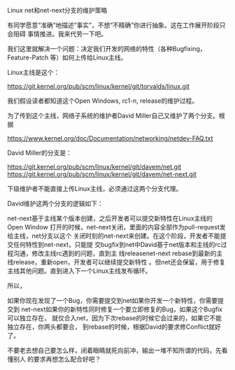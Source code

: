     
Linux net和net-next分支的维护策略

有同学愿意“准确”地描述“事实”，不想“不精确”你进行抽象。这在工作展开阶段只会阻碍
事情推进。我来代劳一下吧。

我们这里就解决一个问题：决定我们开发的网络的特性（各种Bugfixing，Feature-Patch
等）如何上传给Linux主线。

Linux主线是这个：

  https://git.kernel.org/pub/scm/linux/kernel/git/torvalds/linux.git

我们假设读者都知道这个Open Windows, rc1-n, release的维护过程。

为了传到这个主线，网络子系统的维护者David Miller自己又维护了两个分支。根据

  https://www.kernel.org/doc/Documentation/networking/netdev-FAQ.txt

David Miller的分支是：

  https://git.kernel.org/pub/scm/linux/kernel/git/davem/net.git
  https://git.kernel.org/pub/scm/linux/kernel/git/davem/net-next.git

下级维护者不能直接上传Linux主线，必须通过这两个分支代理。

David维护这两个分支的逻辑如下：

net-next基于主线某个版本创建，之后开发者可以提交新特性在Linux主线的Open Window
打开的时候，net-next关闭，里面的内容全部作为pull-request发给主线，net分支以这个
关闭时刻的net-next来创建。在这个阶段，开发者不能提交任何特性到net-next，只能提
交bugfix到net中David基于net版本和主线的rc过程沟通，修改主线rc遇到的问题，直到主
线releasenet-next rebase到最新的主线release，重新open，开发者可以继续提交新特性
。但net还会保留，用于修复主线其他问题。直到进入下一个Linux主线发布循环。

所以，

如果你现在发现了一个Bug，你需要提交到net如果你开发一个新特性，你需要提交到
net-next如果你的新特性同时修复一个要立即修复的Bug，如果这个Bugfix可以独立存在，
就仅合入net，因为下次rebase的时候它会过来的，如果它不能独立存在，你两头都要合，
到rebase的时候，根据David的要求修Conflict就好了。

不要老去想自己要怎么样，闭着眼睛就死向前冲，输出一堆不知所谓的代码，先看懂别人
的要求再想怎么配合好吧？
